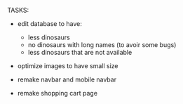 TASKS:

- edit database to have:

  - less dinosaurs
  - no dinosaurs with long names (to avoir some bugs)
  - less dinosaurs that are not available

- optimize images to have small size
- remake navbar and mobile navbar
- remake shopping cart page
